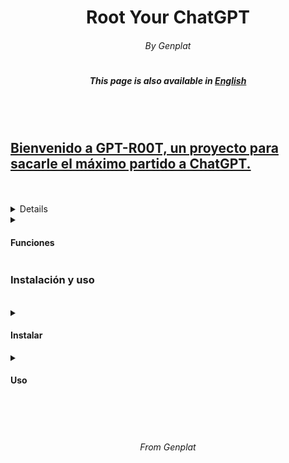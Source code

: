 <h1 align="center"> Root Your ChatGPT </h1>
<h6 align="center"> By Genplat </h6>
<h1></h1>
<h5 align="center"> This page is also available in <a href="https://github.com/Genplat/gpt-root/blob/main/readme-en.md">English</h4>
<br><br>
<h2>Bienvenido a GPT-R00T, un proyecto para sacarle el máximo partido a ChatGPT.</h2>
<br>
<br>
<details>
<summary><h4>¿Que es GPT-ROOT?</h4></summary>
<p>GPT-R00T, también conocido como GPT4-R00T es una input para ChatGPT la cual otorga al usuario funciones únicas como una shell linux, powershell o incluso un modo SIN CENSURA. GPT-R00T también cuenta con un menú interactivo, el mismo fue creado por Genplat, líder de la organización <a href="https://elite6-27.cf">Elite 6-27</a>, el creador no se hace responsable de los daños causados</p>
</details>
<details>
<summary><h4>Funciones</h4></summary>
<p>Actualmente GPT-R00T cuenta con varias funciones innovadoras</p>
<ul>
  <li>Interfaz Moderna</li>
  <li>Jailbreack</li>
  <li>Terminal Linux</li>
  <li>Terminal PowerShell</li>
  <li><a href="https://github.com/Genplat/gpt-root-plugins">Avanzado sistema de plugins</a></li>
</ul>
</details>

<h3>Instalación y uso</h3>
<br>
<details>
<summary><h4>Instalar</h4></summary>
<p>Aprende a instalar GPT-R00T</p>
<ul>
  <li>Copia la <a href="https://github.com/Genplat/gpt-root/blob/main/input.txt">input de instalación</a></li>
  <li>Entra en <a href="https://chat.openai.com">chat.openai.com</a></li>
  <li>En un chat nuevo, pega la <a href="https://github.com/Genplat/gpt-root/blob/main/input.txt">input de instalación</a></li>
  <li>Dale a enviar y... ¡Listo!</li>
</ul>
<br>
<b>Recuerda: Para poder utilizar plugins <a href="https://github.com/Genplat/gpt-root-plugins">haz click aquí</a></b>
</details>
<details>
<summary><h4>Uso</h4></summary>
<p>En el menú principal, envia como un mensaje el número de la opción que quieres. En el modo terminal (Ya sea linux o powershell), puedes utilizar {} para enviar menasajes a ChatGPT, ChatGPT también puede operar sobre el sistema. Recuerda que para volver al menú principal tan solo tienes que enviar `gptmainmenu`.</p>
</details>
<br>
<br>
<br>
<h6 align="center"> From Genplat </h6>
